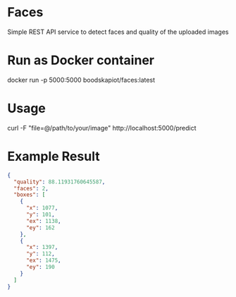 # Faces
Simple REST API service to detect faces and quality of the uploaded images

# Run as Docker container
docker run -p 5000:5000 boodskapiot/faces:latest

# Usage

curl -F "file=@/path/to/your/image" http://localhost:5000/predict

# Example Result

```json
{
  "quality": 88.11931760645587,
  "faces": 2,
  "boxes": [
    {
      "x": 1077,
      "y": 101,
      "ex": 1138,
      "ey": 162
    },
    {
      "x": 1397,
      "y": 112,
      "ex": 1475,
      "ey": 190
    }
  ]
}
```
